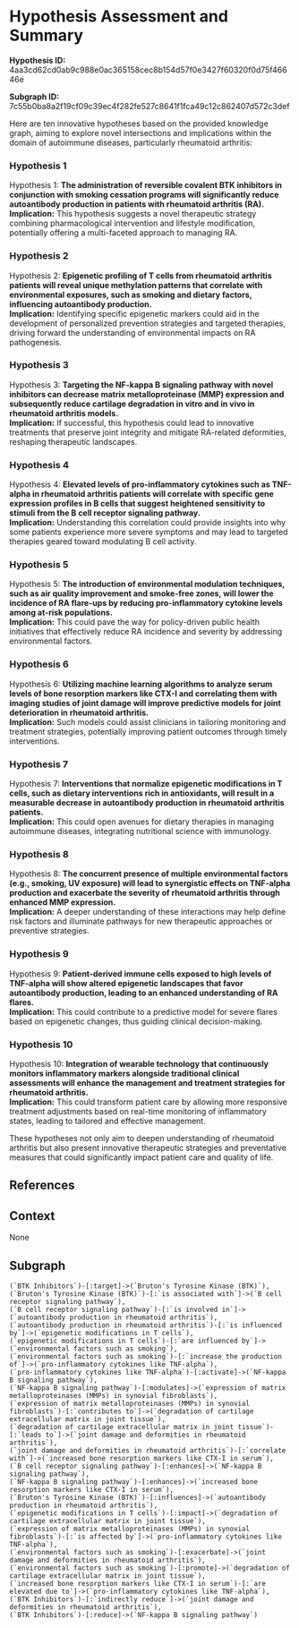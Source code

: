 
# Hypothesis Assessment and Summary

**Hypothesis ID:** 4aa3cd62cd0ab9c988e0ac365158cec8b154d57f0e3427f60320f0d75f46646e

**Subgraph ID:** 7c55b0ba8a2f19cf09c39ec4f282fe527c8641f1fca49c12c862407d572c3def

Here are ten innovative hypotheses based on the provided knowledge graph, aiming to explore novel intersections and implications within the domain of autoimmune diseases, particularly rheumatoid arthritis:

### Hypothesis 1
Hypothesis 1: **The administration of reversible covalent BTK inhibitors in conjunction with smoking cessation programs will significantly reduce autoantibody production in patients with rheumatoid arthritis (RA).**  
**Implication:** This hypothesis suggests a novel therapeutic strategy combining pharmacological intervention and lifestyle modification, potentially offering a multi-faceted approach to managing RA.

### Hypothesis 2
Hypothesis 2: **Epigenetic profiling of T cells from rheumatoid arthritis patients will reveal unique methylation patterns that correlate with environmental exposures, such as smoking and dietary factors, influencing autoantibody production.**  
**Implication:** Identifying specific epigenetic markers could aid in the development of personalized prevention strategies and targeted therapies, driving forward the understanding of environmental impacts on RA pathogenesis.

### Hypothesis 3
Hypothesis 3: **Targeting the NF-kappa B signaling pathway with novel inhibitors can decrease matrix metalloproteinase (MMP) expression and subsequently reduce cartilage degradation in vitro and in vivo in rheumatoid arthritis models.**  
**Implication:** If successful, this hypothesis could lead to innovative treatments that preserve joint integrity and mitigate RA-related deformities, reshaping therapeutic landscapes.

### Hypothesis 4
Hypothesis 4: **Elevated levels of pro-inflammatory cytokines such as TNF-alpha in rheumatoid arthritis patients will correlate with specific gene expression profiles in B cells that suggest heightened sensitivity to stimuli from the B cell receptor signaling pathway.**  
**Implication:** Understanding this correlation could provide insights into why some patients experience more severe symptoms and may lead to targeted therapies geared toward modulating B cell activity.

### Hypothesis 5
Hypothesis 5: **The introduction of environmental modulation techniques, such as air quality improvement and smoke-free zones, will lower the incidence of RA flare-ups by reducing pro-inflammatory cytokine levels among at-risk populations.**  
**Implication:** This could pave the way for policy-driven public health initiatives that effectively reduce RA incidence and severity by addressing environmental factors.

### Hypothesis 6
Hypothesis 6: **Utilizing machine learning algorithms to analyze serum levels of bone resorption markers like CTX-I and correlating them with imaging studies of joint damage will improve predictive models for joint deterioration in rheumatoid arthritis.**  
**Implication:** Such models could assist clinicians in tailoring monitoring and treatment strategies, potentially improving patient outcomes through timely interventions.

### Hypothesis 7
Hypothesis 7: **Interventions that normalize epigenetic modifications in T cells, such as dietary interventions rich in antioxidants, will result in a measurable decrease in autoantibody production in rheumatoid arthritis patients.**  
**Implication:** This could open avenues for dietary therapies in managing autoimmune diseases, integrating nutritional science with immunology.

### Hypothesis 8
Hypothesis 8: **The concurrent presence of multiple environmental factors (e.g., smoking, UV exposure) will lead to synergistic effects on TNF-alpha production and exacerbate the severity of rheumatoid arthritis through enhanced MMP expression.**  
**Implication:** A deeper understanding of these interactions may help define risk factors and illuminate pathways for new therapeutic approaches or preventive strategies.

### Hypothesis 9
Hypothesis 9: **Patient-derived immune cells exposed to high levels of TNF-alpha will show altered epigenetic landscapes that favor autoantibody production, leading to an enhanced understanding of RA flares.**  
**Implication:** This could contribute to a predictive model for severe flares based on epigenetic changes, thus guiding clinical decision-making.

### Hypothesis 10
Hypothesis 10: **Integration of wearable technology that continuously monitors inflammatory markers alongside traditional clinical assessments will enhance the management and treatment strategies for rheumatoid arthritis.**  
**Implication:** This could transform patient care by allowing more responsive treatment adjustments based on real-time monitoring of inflammatory states, leading to tailored and effective management.

These hypotheses not only aim to deepen understanding of rheumatoid arthritis but also present innovative therapeutic strategies and preventative measures that could significantly impact patient care and quality of life.

## References


## Context
None

## Subgraph
```
(`BTK Inhibitors`)-[:target]->(`Bruton's Tyrosine Kinase (BTK)`),
(`Bruton's Tyrosine Kinase (BTK)`)-[:`is associated with`]->(`B cell receptor signaling pathway`),
(`B cell receptor signaling pathway`)-[:`is involved in`]->(`autoantibody production in rheumatoid arthritis`),
(`autoantibody production in rheumatoid arthritis`)-[:`is influenced by`]->(`epigenetic modifications in T cells`),
(`epigenetic modifications in T cells`)-[:`are influenced by`]->(`environmental factors such as smoking`),
(`environmental factors such as smoking`)-[:`increase the production of`]->(`pro-inflammatory cytokines like TNF-alpha`),
(`pro-inflammatory cytokines like TNF-alpha`)-[:activate]->(`NF-kappa B signaling pathway`),
(`NF-kappa B signaling pathway`)-[:modulates]->(`expression of matrix metalloproteinases (MMPs) in synovial fibroblasts`),
(`expression of matrix metalloproteinases (MMPs) in synovial fibroblasts`)-[:`contributes to`]->(`degradation of cartilage extracellular matrix in joint tissue`),
(`degradation of cartilage extracellular matrix in joint tissue`)-[:`leads to`]->(`joint damage and deformities in rheumatoid arthritis`),
(`joint damage and deformities in rheumatoid arthritis`)-[:`correlate with`]->(`increased bone resorption markers like CTX-I in serum`),
(`B cell receptor signaling pathway`)-[:enhances]->(`NF-kappa B signaling pathway`),
(`NF-kappa B signaling pathway`)-[:enhances]->(`increased bone resorption markers like CTX-I in serum`),
(`Bruton's Tyrosine Kinase (BTK)`)-[:influences]->(`autoantibody production in rheumatoid arthritis`),
(`epigenetic modifications in T cells`)-[:impact]->(`degradation of cartilage extracellular matrix in joint tissue`),
(`expression of matrix metalloproteinases (MMPs) in synovial fibroblasts`)-[:`is affected by`]->(`pro-inflammatory cytokines like TNF-alpha`),
(`environmental factors such as smoking`)-[:exacerbate]->(`joint damage and deformities in rheumatoid arthritis`),
(`environmental factors such as smoking`)-[:promote]->(`degradation of cartilage extracellular matrix in joint tissue`),
(`increased bone resorption markers like CTX-I in serum`)-[:`are elevated due to`]->(`pro-inflammatory cytokines like TNF-alpha`),
(`BTK Inhibitors`)-[:`indirectly reduce`]->(`joint damage and deformities in rheumatoid arthritis`),
(`BTK Inhibitors`)-[:reduce]->(`NF-kappa B signaling pathway`)
```
